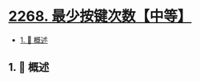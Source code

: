 # [2268. 最少按键次数【中等】](https://github.com/tnotesjs/TNotes.leetcode/tree/main/notes/2268.%20%E6%9C%80%E5%B0%91%E6%8C%89%E9%94%AE%E6%AC%A1%E6%95%B0%E3%80%90%E4%B8%AD%E7%AD%89%E3%80%91)

<!-- region:toc -->

- [1. 📝 概述](#1--概述)

<!-- endregion:toc -->

## 1. 📝 概述

